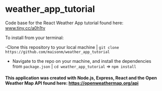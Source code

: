 # weather_app_tutorial
Code base for the React Weather App tutorial found here: 
www.tiny.cc/a0h1ty


To install from your terminal:

-Clone this repository to your local machine |
`git clone https://github.com/maisonm/weather_app_tutorial`

- Navigate to the repo on your machine, and install the dependencies from `package.json` |
`cd weather_app_tutorial` => `npm install` 

#### This application was created with Node.js, Express, React and the Open Weather Map API found here: https://openweathermap.org/api
